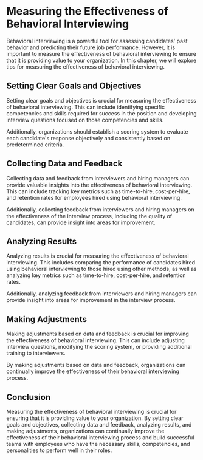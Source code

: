 Measuring the Effectiveness of Behavioral Interviewing
============================================================================================================================

Behavioral interviewing is a powerful tool for assessing candidates' past behavior and predicting their future job performance. However, it is important to measure the effectiveness of behavioral interviewing to ensure that it is providing value to your organization. In this chapter, we will explore tips for measuring the effectiveness of behavioral interviewing.

Setting Clear Goals and Objectives
----------------------------------

Setting clear goals and objectives is crucial for measuring the effectiveness of behavioral interviewing. This can include identifying specific competencies and skills required for success in the position and developing interview questions focused on those competencies and skills.

Additionally, organizations should establish a scoring system to evaluate each candidate's response objectively and consistently based on predetermined criteria.

Collecting Data and Feedback
----------------------------

Collecting data and feedback from interviewers and hiring managers can provide valuable insights into the effectiveness of behavioral interviewing. This can include tracking key metrics such as time-to-hire, cost-per-hire, and retention rates for employees hired using behavioral interviewing.

Additionally, collecting feedback from interviewers and hiring managers on the effectiveness of the interview process, including the quality of candidates, can provide insight into areas for improvement.

Analyzing Results
-----------------

Analyzing results is crucial for measuring the effectiveness of behavioral interviewing. This includes comparing the performance of candidates hired using behavioral interviewing to those hired using other methods, as well as analyzing key metrics such as time-to-hire, cost-per-hire, and retention rates.

Additionally, analyzing feedback from interviewers and hiring managers can provide insight into areas for improvement in the interview process.

Making Adjustments
------------------

Making adjustments based on data and feedback is crucial for improving the effectiveness of behavioral interviewing. This can include adjusting interview questions, modifying the scoring system, or providing additional training to interviewers.

By making adjustments based on data and feedback, organizations can continually improve the effectiveness of their behavioral interviewing process.

Conclusion
----------

Measuring the effectiveness of behavioral interviewing is crucial for ensuring that it is providing value to your organization. By setting clear goals and objectives, collecting data and feedback, analyzing results, and making adjustments, organizations can continually improve the effectiveness of their behavioral interviewing process and build successful teams with employees who have the necessary skills, competencies, and personalities to perform well in their roles.

